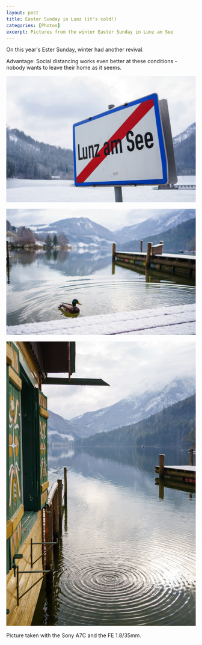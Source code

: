 ```yaml
---
layout: post
title: Easter Sunday in Lunz (it's cold!)
categories: [Photos]
excerpt: Pictures from the winter Easter Sunday in Lunz am See
---
```

On this year's Ester Sunday, winter had another revival.

Advantage: Social distancing works even better at these conditions - nobody wants to leave their home as it seems.

![Lunz am See, Easter Sunday 2021](../images/20210404/ostersonntag-lunz-1.jpg)

![Lunz am See, Easter Sunday 2021](../images/20210404/ostersonntag-lunz-2.jpg)

![Lunz am See, Easter Sunday 2021](../images/20210404/ostersonntag-lunz-3.jpg)


Picture taken with the Sony A7C and the FE 1.8/35mm.
